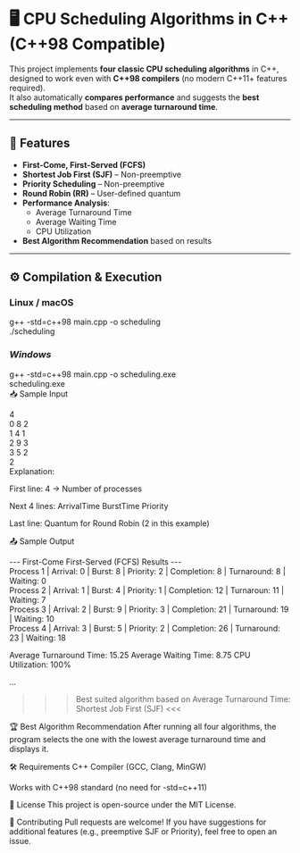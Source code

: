 # 🖥️ CPU Scheduling Algorithms in C++ (C++98 Compatible)

This project implements **four classic CPU scheduling algorithms** in C++, designed to work even with **C++98 compilers** (no modern C++11+ features required).  
It also automatically **compares performance** and suggests the **best scheduling method** based on **average turnaround time**.

---

## 📌 Features
- **First-Come, First-Served (FCFS)**
- **Shortest Job First (SJF)** – Non-preemptive
- **Priority Scheduling** – Non-preemptive
- **Round Robin (RR)** – User-defined quantum
- **Performance Analysis**:
  - Average Turnaround Time
  - Average Waiting Time
  - CPU Utilization
- **Best Algorithm Recommendation** based on results



---

## ⚙️ Compilation & Execution

### **Linux / macOS**

g++ -std=c++98 main.cpp -o scheduling<br>
./scheduling


### *Windows*

g++ -std=c++98 main.cpp -o scheduling.exe<br>
scheduling.exe<br>
📥 Sample Input

4<br>
0 8 2<br>
1 4 1<br>
2 9 3<br>
3 5 2<br>
2<br>
Explanation:

First line: 4 → Number of processes

Next 4 lines: ArrivalTime BurstTime Priority

Last line: Quantum for Round Robin (2 in this example)

📤 Sample Output

--- First-Come First-Served (FCFS) Results ---<br>
Process 1 | Arrival: 0 | Burst: 8 | Priority: 2 | Completion: 8 | Turnaround: 8 | Waiting: 0<br>
Process 2 | Arrival: 1 | Burst: 4 | Priority: 1 | Completion: 12 | Turnaroun: 11 | Waiting: 7<br>
Process 3 | Arrival: 2 | Burst: 9 | Priority: 3 | Completion: 21 | Turnaround: 19 | Waiting: 10<br>
Process 4 | Arrival: 3 | Burst: 5 | Priority: 2 | Completion: 26 | Turnaround: 23 | Waiting: 18<br>

Average Turnaround Time: 15.25
Average Waiting Time: 8.75
CPU Utilization: 100%

...

>>> Best suited algorithm based on Average Turnaround Time: Shortest Job First (SJF) <<<

🏆 Best Algorithm Recommendation
After running all four algorithms, the program selects the one with the lowest average turnaround time and displays it.

🛠️ Requirements
C++ Compiler (GCC, Clang, MinGW)

Works with C++98 standard (no need for -std=c++11)

📜 License
This project is open-source under the MIT License.

🤝 Contributing
Pull requests are welcome!
If you have suggestions for additional features (e.g., preemptive SJF or Priority), feel free to open an issue.

